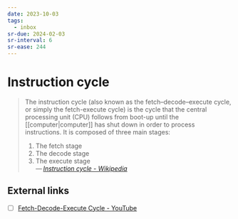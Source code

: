 ```yaml
---
date: 2023-10-03
tags:
  - inbox
sr-due: 2024-02-03
sr-interval: 6
sr-ease: 244
---
```


# Instruction cycle

> The instruction cycle (also known as the fetch–decode–execute cycle, or simply
> the fetch-execute cycle) is the cycle that the central processing unit (CPU)
> follows from boot-up until the [[computer|computer]] has shut down in order
> to process instructions. It is composed of three main stages:
> 1. The fetch stage
> 2. The decode stage
> 3. The execute stage\
> — <cite>[Instruction cycle - Wikipedia](https://en.wikipedia.org/wiki/Instruction_cycle)</cite>

## External links

- [ ] [Fetch-Decode-Execute Cycle - YouTube](https://www.youtube.com/watch?v=XM4lGflQFvA)
